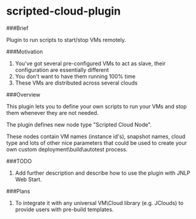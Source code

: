 scripted-cloud-plugin
=====================

###Brief

Plugin to run scripts to start/stop VMs remotely.

###Motivation
1. You've got several pre-configured VMs to act as slave, their configuration are essentially different
2. You don't want to have them running 100% time
3. These VMs are distributed across several clouds

###Overview

This plugin lets you to define your own scripts to run your VMs and stop them whenever they are not needed.

The plugin defines new node type "Scripted Cloud Node". 

These nodes contain VM names (instance id's), snapshot names, cloud type and lots of other nice parameters that could be used to create your own custom deployment\build\autotest process.

###TODO
1. Add further description and describe how to use the plugin with JNLP Web Start.

###Plans
1. To integrate it with any universal VM\Cloud library (e.g. JClouds) to provide users with pre-build templates.